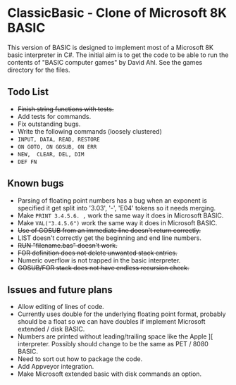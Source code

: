 # ClassicBasic - Clone of Microsoft 8K BASIC

This version of BASIC is designed to implement most of a Microsoft 8K basic interpreter in C#. 
The initial aim is to get the code to be able to run the contents of "BASIC computer games" by David Ahl. 
See the games directory for the files.

## Todo List
* ~~Finish string functions with tests.~~
* Add tests for commands.
* Fix outstanding bugs.
* Write the following commands (loosely clustered)
* ```INPUT, DATA, READ, RESTORE```
* ```ON GOTO, ON GOSUB, ON ERR```
* ```NEW,  CLEAR, DEL, DIM```
* ```DEF FN```

## Known bugs
* Parsing of floating point numbers has a bug when an exponent is specified it get split into '3.03', '-', 'E04' tokens so it needs merging.
* Make ```PRINT 3.4.5.6. ,``` work the same way it does in Microsoft BASIC.
* Make ```VAL("3.4.5.6")``` work the same way it does in Microsoft BASIC.
* ~~Use of GOSUB from an immediate line doesn't return correctly.~~
* LIST doesn't correctly get the beginning and end line numbers.
* ~~RUN "filename.bas" doesn't work.~~
* ~~FOR definition does not delete unwanted stack entries.~~
* Numeric overflow is not trapped in the basic interpreter.
* ~~GOSUB/FOR stack does not have endless recursion check.~~

## Issues  and future plans
* Allow editing of lines of code.
* Currently uses double for the underlying floating point format, probably should be a float so we can have doubles if implement Microsoft extended /  disk BASIC.
* Numbers are printed without leading/trailing space like the Apple ][ interpreter. Possibly should change to be the same as PET / 8080 BASIC.
* Need to sort out how to package the code.
* Add Appveyor integration.
* Make Microsoft extended basic with disk commands an option.